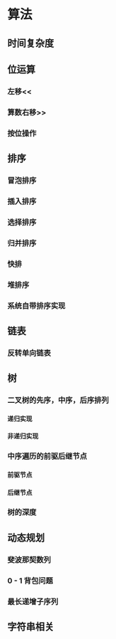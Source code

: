 # 算法
## 时间复杂度
## 位运算
### 左移<<
### 算数右移>>
### 按位操作
## 排序
### 冒泡排序
### 插入排序
### 选择排序
### 归并排序
### 快排
### 堆排序
### 系统自带排序实现
## 链表
### 反转单向链表
## 树
### 二叉树的先序，中序，后序排列
#### 递归实现
#### 非递归实现
### 中序遍历的前驱后继节点
#### 前驱节点
#### 后继节点
### 树的深度
## 动态规划
### 斐波那契数列
### 0 - 1 背包问题
### 最长递增子序列
## 字符串相关